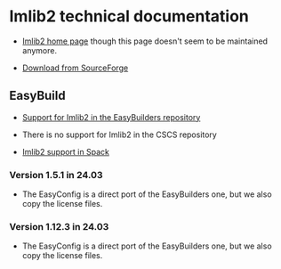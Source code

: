 # Imlib2 technical documentation

-   [Imlib2 home page](https://docs.enlightenment.org/api/imlib2/html/)
    though this page doesn't seem to be maintained anymore.

-   [Download from SourceForge](https://sourceforge.net/projects/enlightenment/files/imlib2-src/)


## EasyBuild

-   [Support for Imlib2 in the EasyBuilders repository](https://github.com/easybuilders/easybuild-easyconfigs/tree/develop/easybuild/easyconfigs/i/Imlib2)
    
-   There is no support for Imlib2 in the CSCS repository

-   [Imlib2 support in Spack](https://packages.spack.io/package.html?name=imlib2)


### Version 1.5.1 in 24.03

-   The EasyConfig is a direct port of the EasyBuilders one,
    but we also copy the license files.
    
    
### Version 1.12.3 in 24.03

-   The EasyConfig is a direct port of the EasyBuilders one,
    but we also copy the license files.
    
    
    